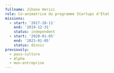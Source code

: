 ```yaml
---
fullname: Jihane Herizi
role: Co-animatrice du programme Startups d'État
missions:	
  - start: '2017-10-11'	 
    end: '2019-12-31'	    
    status: independent
  - start: '2020-01-05'
    end: '2023-01-05'
    status: dinsic
previously:
  - pass-culture
  - Alpha
  - mon-entreprise
---
```

